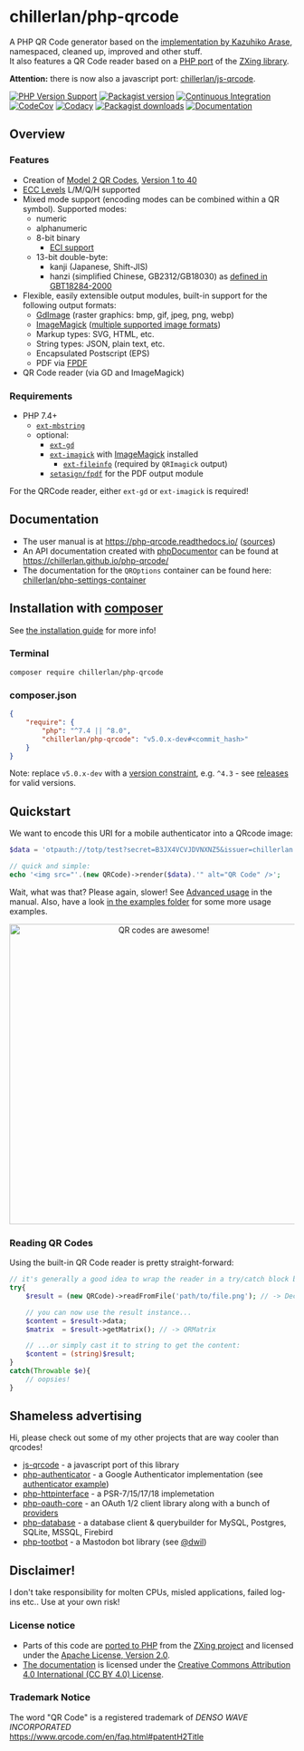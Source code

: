 # chillerlan/php-qrcode

A PHP QR Code generator based on the [implementation by Kazuhiko Arase](https://github.com/kazuhikoarase/qrcode-generator), namespaced, cleaned up, improved and other stuff. <br>
It also features a QR Code reader based on a [PHP port](https://github.com/khanamiryan/php-qrcode-detector-decoder) of the [ZXing library](https://github.com/zxing/zxing).

**Attention:** there is now also a javascript port: [chillerlan/js-qrcode](https://github.com/chillerlan/js-qrcode).

[![PHP Version Support][php-badge]][php]
[![Packagist version][packagist-badge]][packagist]
[![Continuous Integration][gh-action-badge]][gh-action]
[![CodeCov][coverage-badge]][coverage]
[![Codacy][codacy-badge]][codacy]
[![Packagist downloads][downloads-badge]][downloads]
[![Documentation][readthedocs-badge]][readthedocs]

[php-badge]: https://img.shields.io/packagist/php-v/chillerlan/php-qrcode?logo=php&color=8892BF
[php]: https://www.php.net/supported-versions.php
[packagist-badge]: https://img.shields.io/packagist/v/chillerlan/php-qrcode.svg?logo=packagist
[packagist]: https://packagist.org/packages/chillerlan/php-qrcode
[gh-action-badge]: https://img.shields.io/github/actions/workflow/status/chillerlan/php-qrcode/ci.yml?branch=v5.0.x&logo=github
[gh-action]: https://github.com/chillerlan/php-qrcode/actions/workflows/ci.yml?query=branch%3Amain
[coverage-badge]: https://img.shields.io/codecov/c/github/chillerlan/php-qrcode/v5.0.x?logo=codecov
[coverage]: https://app.codecov.io/gh/chillerlan/php-qrcode/tree/v5.0.x
[codacy-badge]: https://img.shields.io/codacy/grade/edccfc4fe5a34b74b1c53ee03f097b8d/v5.0.x?logo=codacy
[codacy]: https://app.codacy.com/gh/chillerlan/php-qrcode/dashboard?branch=v5.0.x
[downloads-badge]: https://img.shields.io/packagist/dt/chillerlan/php-qrcode?logo=packagist
[downloads]: https://packagist.org/packages/chillerlan/php-qrcode/stats
[readthedocs-badge]: https://img.shields.io/readthedocs/php-qrcode/v5.0.x?logo=readthedocs
[readthedocs]: https://php-qrcode.readthedocs.io/en/v5.0.x/

## Overview

### Features

- Creation of [Model 2 QR Codes](https://www.qrcode.com/en/codes/model12.html), [Version 1 to 40](https://www.qrcode.com/en/about/version.html)
- [ECC Levels](https://www.qrcode.com/en/about/error_correction.html) L/M/Q/H supported
- Mixed mode support (encoding modes can be combined within a QR symbol). Supported modes:
  - numeric
  - alphanumeric
  - 8-bit binary
    - [ECI support](https://en.wikipedia.org/wiki/Extended_Channel_Interpretation)
  - 13-bit double-byte:
    - kanji (Japanese, Shift-JIS)
    - hanzi (simplified Chinese, GB2312/GB18030) as [defined in GBT18284-2000](https://www.chinesestandard.net/PDF/English.aspx/GBT18284-2000)
- Flexible, easily extensible output modules, built-in support for the following output formats:
  - [GdImage](https://www.php.net/manual/book.image) (raster graphics: bmp, gif, jpeg, png, webp)
  - [ImageMagick](https://www.php.net/manual/book.imagick) ([multiple supported image formats](https://imagemagick.org/script/formats.php))
  - Markup types: SVG, HTML, etc.
  - String types: JSON, plain text, etc.
  - Encapsulated Postscript (EPS)
  - PDF via [FPDF](https://github.com/setasign/fpdf)
- QR Code reader (via GD and ImageMagick)


### Requirements

- PHP 7.4+
  - [`ext-mbstring`](https://www.php.net/manual/book.mbstring.php)
  - optional:
    - [`ext-gd`](https://www.php.net/manual/book.image)
    - [`ext-imagick`](https://github.com/Imagick/imagick) with [ImageMagick](https://imagemagick.org) installed
      - [`ext-fileinfo`](https://www.php.net/manual/book.fileinfo.php) (required by `QRImagick` output)
    - [`setasign/fpdf`](https://github.com/setasign/fpdf) for the PDF output module

For the QRCode reader, either `ext-gd` or `ext-imagick` is required!


## Documentation

- The user manual is at https://php-qrcode.readthedocs.io/ ([sources](https://github.com/chillerlan/php-qrcode/tree/v5.0.x/docs))
- An API documentation created with [phpDocumentor](https://www.phpdoc.org/) can be found at https://chillerlan.github.io/php-qrcode/
- The documentation for the `QROptions` container can be found here: [chillerlan/php-settings-container](https://github.com/chillerlan/php-settings-container#readme)


## Installation with [composer](https://getcomposer.org)

See [the installation guide](https://php-qrcode.readthedocs.io/en/v5.0.x/Usage-Installation.html) for more info!


### Terminal

```
composer require chillerlan/php-qrcode
```


### composer.json

```json
{
	"require": {
		"php": "^7.4 || ^8.0",
		"chillerlan/php-qrcode": "v5.0.x-dev#<commit_hash>"
	}
}
```

Note: replace `v5.0.x-dev` with a [version constraint](https://getcomposer.org/doc/articles/versions.md#writing-version-constraints), e.g. `^4.3` - see [releases](https://github.com/chillerlan/php-qrcode/releases) for valid versions.


## Quickstart

We want to encode this URI for a mobile authenticator into a QRcode image:

```php
$data = 'otpauth://totp/test?secret=B3JX4VCVJDVNXNZ5&issuer=chillerlan.net';

// quick and simple:
echo '<img src="'.(new QRCode)->render($data).'" alt="QR Code" />';
```

Wait, what was that? Please again, slower! See [Advanced usage](https://php-qrcode.readthedocs.io/en/v5.0.x/Usage/Advanced-usage.html) in the manual.
Also, have a look [in the examples folder](https://github.com/chillerlan/php-qrcode/tree/v5.0.x/examples) for some more usage examples.

<p align="center">
	<img alt="QR codes are awesome!" style="width: auto; height: 530px;" src="https://raw.githubusercontent.com/chillerlan/php-qrcode/v5.0.x/.github/images/example.svg">
</p>


### Reading QR Codes

Using the built-in QR Code reader is pretty straight-forward:

```php
// it's generally a good idea to wrap the reader in a try/catch block because it WILL throw eventually
try{
	$result = (new QRCode)->readFromFile('path/to/file.png'); // -> DecoderResult

	// you can now use the result instance...
	$content = $result->data;
	$matrix  = $result->getMatrix(); // -> QRMatrix

	// ...or simply cast it to string to get the content:
	$content = (string)$result;
}
catch(Throwable $e){
	// oopsies!
}
```


## Shameless advertising

Hi, please check out some of my other projects that are way cooler than qrcodes!

- [js-qrcode](https://github.com/chillerlan/js-qrcode) - a javascript port of this library
- [php-authenticator](https://github.com/chillerlan/php-authenticator) - a Google Authenticator implementation (see [authenticator example](https://github.com/chillerlan/php-qrcode/blob/v5.0.x/examples/authenticator.php))
- [php-httpinterface](https://github.com/chillerlan/php-httpinterface) - a PSR-7/15/17/18 implemetation
- [php-oauth-core](https://github.com/chillerlan/php-oauth-core) - an OAuth 1/2 client library along with a bunch of [providers](https://github.com/chillerlan/php-oauth-providers)
- [php-database](https://github.com/chillerlan/php-database) - a database client & querybuilder for MySQL, Postgres, SQLite, MSSQL, Firebird
- [php-tootbot](https://github.com/php-tootbot/tootbot-template) - a Mastodon bot library (see [@dwil](https://github.com/php-tootbot/dwil))


## Disclaimer!

I don't take responsibility for molten CPUs, misled applications, failed log-ins etc.. Use at your own risk!


### License notice

- Parts of this code are [ported to PHP](https://github.com/codemasher/php-qrcode-decoder) from the [ZXing project](https://github.com/zxing/zxing) and licensed under the [Apache License, Version 2.0](./NOTICE).
- [The documentation](https://github.com/chillerlan/php-qrcode/tree/v5.0.x/docs) is licensed under the [Creative Commons Attribution 4.0 International (CC BY 4.0) License](https://creativecommons.org/licenses/by/4.0/).


### Trademark Notice

The word "QR Code" is a registered trademark of *DENSO WAVE INCORPORATED*<br>
https://www.qrcode.com/en/faq.html#patentH2Title
